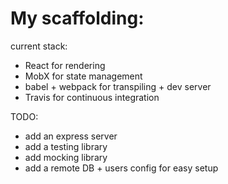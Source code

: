 # My scaffolding:
current stack:
 - React for rendering
 - MobX for state management
 - babel + webpack for transpiling + dev server
 - Travis for continuous integration

TODO:
 - add an express server
 - add a testing library
 - add mocking library
 - add a remote DB + users config for easy setup
